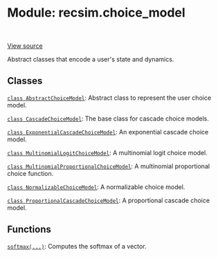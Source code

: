 <div itemscope itemtype="http://developers.google.com/ReferenceObject">
<meta itemprop="name" content="recsim.choice_model" />
<meta itemprop="path" content="Stable" />
</div>

# Module: recsim.choice_model

<!-- Insert buttons and diff -->

<table class="tfo-notebook-buttons tfo-api" align="left">

</table>

<a target="_blank" href="https://github.com/google-research/recsim/tree/master/recsim/choice_model.py">View
source</a>

Abstract classes that encode a user's state and dynamics.

## Classes

[`class AbstractChoiceModel`](../recsim/choice_model/AbstractChoiceModel.md):
Abstract class to represent the user choice model.

[`class CascadeChoiceModel`](../recsim/choice_model/CascadeChoiceModel.md): The
base class for cascade choice models.

[`class ExponentialCascadeChoiceModel`](../recsim/choice_model/ExponentialCascadeChoiceModel.md):
An exponential cascade choice model.

[`class MultinomialLogitChoiceModel`](../recsim/choice_model/MultinomialLogitChoiceModel.md):
A multinomial logit choice model.

[`class MultinomialProportionalChoiceModel`](../recsim/choice_model/MultinomialProportionalChoiceModel.md):
A multinomial proportional choice function.

[`class NormalizableChoiceModel`](../recsim/choice_model/NormalizableChoiceModel.md):
A normalizable choice model.

[`class ProportionalCascadeChoiceModel`](../recsim/choice_model/ProportionalCascadeChoiceModel.md):
A proportional cascade choice model.

## Functions

[`softmax(...)`](../recsim/choice_model/softmax.md): Computes the softmax of a
vector.
